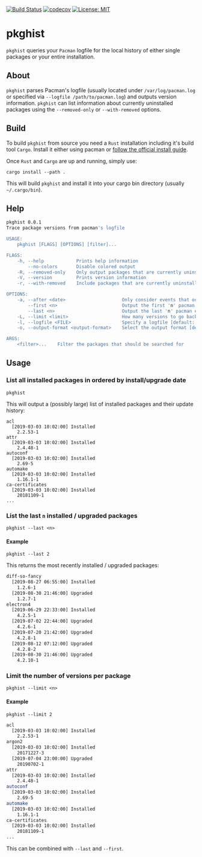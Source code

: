 [![Build Status](https://travis-ci.org/herzrasen/pkghist.svg?branch=master)](https://travis-ci.org/herzrasen/pkghist)
[![codecov](https://codecov.io/gh/herzrasen/pkghist/branch/master/graph/badge.svg)](https://codecov.io/gh/herzrasen/pkghist)
[![License: MIT](https://img.shields.io/badge/License-MIT-blue.svg)](https://github.com/herzrasen/pkghist/blob/master/LICENSE)

# pkghist
`pkghist` queries your `Pacman` logfile for the local history of either single packages or your entire installation.

## About
`pkghist` parses Pacman's logfile (usually located under `/var/log/pacman.log` or specified via `--logfile /path/to/pacman.log`) and outputs version information. 
`pkghist` can list information about currently uninstalled packages using the `--removed-only` or `--with-removed` options. 

## Build
To build `pkghist` from source you need a `Rust` installation including it's build tool `Cargo`. 
Install it either using pacman or [follow the official install guide](https://www.rust-lang.org/tools/install).

Once `Rust` and `Cargo` are up and running, simply use:
```
cargo install --path .
```

This will build `pkghist` and install it into your cargo bin directory (usually `~/.cargo/bin`).

## Help
```bash
pkghist 0.0.1
Trace package versions from pacman's logfile

USAGE:
    pkghist [FLAGS] [OPTIONS] [filter]...

FLAGS:
    -h, --help            Prints help information
        --no-colors       Disable colored output
    -R, --removed-only    Only output packages that are currently uninstalled
    -V, --version         Prints version information
    -r, --with-removed    Include packages that are currently uninstalled

OPTIONS:
    -a, --after <date>                     Only consider events that occurred after 'date' [Format: "YYYY-MM-DD HH:MM"]
        --first <n>                        Output the first 'n' pacman events
        --last <n>                         Output the last 'n' pacman events
    -L, --limit <limit>                    How many versions to go back in report
    -l, --logfile <FILE>                   Specify a logfile [default: /var/log/pacman.log]
    -o, --output-format <output-format>    Select the output format [default: plain]  [possible values: json, plain]

ARGS:
    <filter>...    Filter the packages that should be searched for

```

## Usage
### List all installed packages in ordered by install/upgrade date
```
pkghist 
```

This will output a (possibly large) list of installed packages and their update history:
```
acl
  [2019-03-03 10:02:00] Installed
    2.2.53-1
attr
  [2019-03-03 10:02:00] Installed
    2.4.48-1
autoconf
  [2019-03-03 10:02:00] Installed
    2.69-5
automake
  [2019-03-03 10:02:00] Installed
    1.16.1-1
ca-certificates
  [2019-03-03 10:02:00] Installed
    20181109-1
...
```

### List the last `n` installed / upgraded packages
```
pkghist --last <n>
```

#### Example
```
pkghist --last 2
```

This returns the most recently installed / upgraded packages:

```bash
diff-so-fancy
  [2019-08-27 06:55:00] Installed
    1.2.6-1
  [2019-08-30 21:46:00] Upgraded
    1.2.7-1
electron4
  [2019-06-29 22:33:00] Installed
    4.2.5-1
  [2019-07-02 22:44:00] Upgraded
    4.2.6-1
  [2019-07-20 21:42:00] Upgraded
    4.2.8-1
  [2019-08-12 07:12:00] Upgraded
    4.2.8-2
  [2019-08-30 21:46:00] Upgraded
    4.2.10-1
```

### Limit the number of versions per package
```
pkghist --limit <n>
```

#### Example
```
pkghist --limit 2
```

```bash
acl
  [2019-03-03 10:02:00] Installed
    2.2.53-1
argon2
  [2019-03-03 10:02:00] Installed
    20171227-3
  [2019-07-04 23:00:00] Upgraded
    20190702-1
attr
  [2019-03-03 10:02:00] Installed
    2.4.48-1
autoconf
  [2019-03-03 10:02:00] Installed
    2.69-5
automake
  [2019-03-03 10:02:00] Installed
    1.16.1-1
ca-certificates
  [2019-03-03 10:02:00] Installed
    20181109-1
...
```

This can be combined with `--last` and `--first`.
